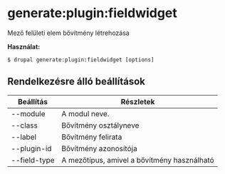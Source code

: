 # generate:plugin:fieldwidget
Mező felületi elem bővítmény létrehozása

**Használat:**
```
$ drupal generate:plugin:fieldwidget [options]
```

## Rendelkezésre álló beállítások
Beállítás | Részletek
-------|-------------
--module | A modul neve.
--class | Bővítmény osztályneve
--label | Bővítmény felirata
--plugin-id | Bővítmény azonosítója
--field-type | A mezőtípus, amivel a bővítmény használható
